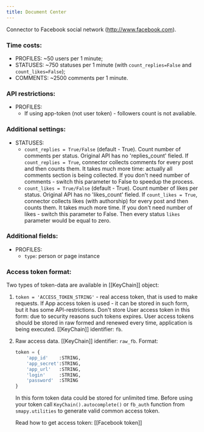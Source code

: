 ```yaml
---
title: Document Center
---
```


Connector to Facebook social network (http://www.facebook.com).

### Time costs:
* PROFILES: ~50 users per 1 minute;
* STATUSES: ~750 statuses per 1 minute (with `count_replies=False` and `count_likes=False`);
* COMMENTS: ~2500 comments per 1 minute.

### API restrictions:
* PROFILES:
    - If using app-token (not user token) - followers count is not avaliable.


### Additional settings:
* STATUSES:
    - `count_replies = True/False` (default - True). Count number of comments per status. Original API has no 'replies_count' fieled. If `count_replies = True`, connector collects comments for every post and then counts them. It takes much more time: actually all comments section is being collected. If you don't need number of comments - switch this parameter to False to speedup the process.
    - `count_likes = True/False` (default - True). Count number of likes per status. Original API has no 'likes_count' fieled. If `count_likes = True`, connector collects likes (with authorship) for every post and then counts them. It takes much more time. If you don't  need number of likes - switch this parameter to False. Then every status `likes` parameter would be equal to zero.

### Additional fields:
* PROFILES:
    - `type`: person or page instance

### Access token format:
Two types of token-data are available in [[KeyChain]] object:

1. `token = 'ACCESS_TOKEN_STRING'` - real access token, that is used to make requests. If App access token is used - it can be stored in such form, but it has some API-restrictions. Don't store User access token in this form: due to security reasons such tokens expires. User access tokens should be stored in raw formed and renewed every time, application is being executed. [[KeyChain]] identifier: `fb`.

2. Raw access data. [[KeyChain]] identifier: `raw_fb`. Format:

    ```python
    token = {
        'app_id'    :STRING,
        'app_secret':STRING,
        'app_url'   :STRING,
        'login'     :STRING,
        'password'  :STRING
    }
    ```
    In this form token data could be stored for unlimited time. Before using your token call `KeyChain().autocomplete()` or `fb_auth` function from `smapy.utilities` to generate valid common access token.

    Read how to get access token: [[Facebook token]]